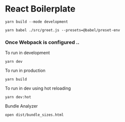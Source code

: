 # React Boilerplate


 ```yarn build --mode development```

 ```yarn babel ./src/greet.js --presets=@babel/preset-env```


### Once Webpack is configured .. 

To run in development

```yarn dev```

To run in production

```yarn build```

To run in dev using hot reloading

```yarn dev:hot```

Bundle Analyzer

```open dist/bundle_sizes.html```
